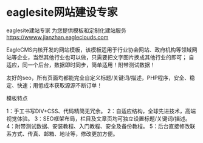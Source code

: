 # eaglesite网站建设专家
eaglesite建站专家 为您提供模板和定制化建站服务 https://wwww.jianzhan.eagleclouds.com

 
 

 

EagleCMS内核开发的网站模板，该模板适用于行业协会网站、政府机构等领域网站等企业，当然其他行业也可以做，只需要把文字图片换成其他行业的即可；
自适应，同一个后台，数据即时同步，简单适用！附带测试数据！

友好的seo，所有页面均都能完全自定义标题/关键词/描述，PHP程序，安全、稳定、快速；用低成本获取源源不断订单！

模板特点

1：手工书写DIV+CSS、代码精简无冗余。
2：自适应结构，全球先进技术，高端视觉体验。
3：SEO框架布局，栏目及文章页均可独立设置标题/关键词/描述。
4：附带测试数据、安装教程、入门教程、安全及备份教程。
5：后台直接修改联系方式、传真、邮箱、地址等，修改更加方便。

 


